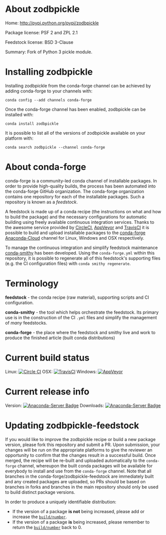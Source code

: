 About zodbpickle
================

Home: http://pypi.python.org/pypi/zodbpickle

Package license: PSF 2 and ZPL 2.1

Feedstock license: BSD 3-Clause

Summary: Fork of Python 3 pickle module.



Installing zodbpickle
=====================

Installing zodbpickle from the conda-forge channel can be achieved by adding conda-forge to your channels with:

```
conda config --add channels conda-forge
```

Once the conda-forge channel has been enabled, zodbpickle can be installed with:

```
conda install zodbpickle
```

It is possible to list all of the versions of zodbpickle available on your platform with:

```
conda search zodbpickle --channel conda-forge
```


About conda-forge
=================

conda-forge is a community-led conda channel of installable packages.
In order to provide high-quality builds, the process has been automated into the
conda-forge GitHub organization. The conda-forge organization contains one repository
for each of the installable packages. Such a repository is known as a *feedstock*.

A feedstock is made up of a conda recipe (the instructions on what and how to build
the package) and the necessary configurations for automatic building using freely
available continuous integration services. Thanks to the awesome service provided by
[CircleCI](https://circleci.com/), [AppVeyor](http://www.appveyor.com/)
and [TravisCI](https://travis-ci.org/) it is possible to build and upload installable
packages to the [conda-forge](https://anaconda.org/conda-forge)
[Anaconda-Cloud](http://docs.anaconda.org/) channel for Linux, Windows and OSX respectively.

To manage the continuous integration and simplify feedstock maintenance
[conda-smithy](http://github.com/conda-forge/conda-smithy) has been developed.
Using the ``conda-forge.yml`` within this repository, it is possible to regenerate all of
this feedstock's supporting files (e.g. the CI configuration files) with ``conda smithy regenerate``.


Terminology
===========

**feedstock** - the conda recipe (raw material), supporting scripts and CI configuration.

**conda-smithy** - the tool which helps orchestrate the feedstock.
                   Its primary use is in the construction of the CI ``.yml`` files
                   and simplify the management of *many* feedstocks.

**conda-forge** - the place where the feedstock and smithy live and work to
                  produce the finished article (built conda distributions)

Current build status
====================

Linux: [![Circle CI](https://circleci.com/gh/conda-forge/zodbpickle-feedstock.svg?style=shield)](https://circleci.com/gh/conda-forge/zodbpickle-feedstock)
OSX: [![TravisCI](https://travis-ci.org/conda-forge/zodbpickle-feedstock.svg?branch=master)](https://travis-ci.org/conda-forge/zodbpickle-feedstock)
Windows: [![AppVeyor](https://ci.appveyor.com/api/projects/status/github/conda-forge/zodbpickle-feedstock?svg=True)](https://ci.appveyor.com/project/conda-forge/zodbpickle-feedstock/branch/master)

Current release info
====================
Version: [![Anaconda-Server Badge](https://anaconda.org/conda-forge/zodbpickle/badges/version.svg)](https://anaconda.org/conda-forge/zodbpickle)
Downloads: [![Anaconda-Server Badge](https://anaconda.org/conda-forge/zodbpickle/badges/downloads.svg)](https://anaconda.org/conda-forge/zodbpickle)


Updating zodbpickle-feedstock
=============================

If you would like to improve the zodbpickle recipe or build a new
package version, please fork this repository and submit a PR. Upon submission,
your changes will be run on the appropriate platforms to give the reviewer an
opportunity to confirm that the changes result in a successful build. Once
merged, the recipe will be re-built and uploaded automatically to the
`conda-forge` channel, whereupon the built conda packages will be available for
everybody to install and use from the `conda-forge` channel.
Note that all branches in the conda-forge/zodbpickle-feedstock are
immediately built and any created packages are uploaded, so PRs should be based
on branches in forks and branches in the main repository should only be used to
build distinct package versions.

In order to produce a uniquely identifiable distribution:
 * If the version of a package **is not** being increased, please add or increase
   the [``build/number``](http://conda.pydata.org/docs/building/meta-yaml.html#build-number-and-string).
 * If the version of a package **is** being increased, please remember to return
   the [``build/number``](http://conda.pydata.org/docs/building/meta-yaml.html#build-number-and-string)
   back to 0.
